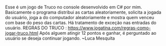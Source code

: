 Esse é um jogo de Truco no console desenvolvido em C# por mim. 
Basicamente o programa distribui as cartas aleatoriamente, solicita a jogada do usuário, joga a do computador aleatoriamente e mostra quem venceu com base do peso das cartas.
Há tratamento de exceção nas entradas do usuário.
REGRAS DO TRUCO : https://www.jogatina.com/regras-como-jogar-truco.html
Após alguem atingir 12 pontos e ganhar, é perguntado ao usuário se deseja continuar jogando.
~Luca Mesquita 

